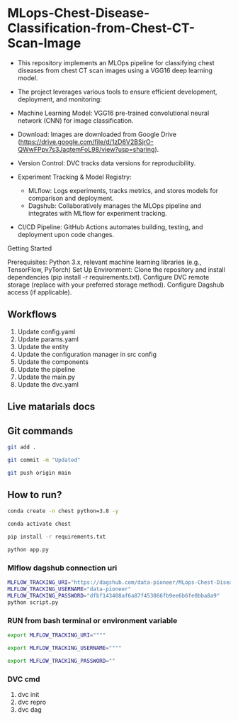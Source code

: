 # MLops-Chest-Disease-Classification-from-Chest-CT-Scan-Image

- This repository implements an MLOps pipeline for classifying chest diseases from chest CT scan images using a VGG16 deep learning model. 
- The project leverages various tools to ensure efficient development, deployment, and monitoring:

- Machine Learning Model: VGG16 pre-trained convolutional neural network (CNN) for image classification.
- Download: Images are downloaded from Google Drive (https://drive.google.com/file/d/1zD6V2BSjrO-QWwFPpv7s3JaqtemFoL98/view?usp=sharing).
- Version Control: DVC tracks data versions for reproducibility.
- Experiment Tracking & Model Registry:
  * MLflow: Logs experiments, tracks metrics, and stores models for comparison and deployment.
  * Dagshub: Collaboratively manages the MLOps pipeline and integrates with MLflow for experiment tracking.
- CI/CD Pipeline: GitHub Actions automates building, testing, and deployment upon code changes.

Getting Started

Prerequisites: Python 3.x, relevant machine learning libraries (e.g., TensorFlow, PyTorch)
Set Up Environment:
Clone the repository and install dependencies (pip install -r requirements.txt).
Configure DVC remote storage (replace with your preferred storage method).
Configure Dagshub access (if applicable).



## Workflows

1. Update config.yaml
2. Update params.yaml
3. Update the entity
4. Update the configuration manager in src config
5. Update the components
6. Update the pipeline 
7. Update the main.py
8. Update the dvc.yaml 



## Live matarials docs

## Git commands

```bash
git add .

git commit -m "Updated"

git push origin main
```

## How to run?

```bash
conda create -n chest python=3.8 -y
```

```bash
conda activate chest
```

```bash
pip install -r requirements.txt
```

```bash
python app.py
```


### Mlflow dagshub connection uri

```bash
MLFLOW_TRACKING_URI="https://dagshub.com/data-pioneer/MLops-Chest-Disease-Classification-from-Chest-CT-Scan-Image-.mlflow"
MLFLOW_TRACKING_USERNAME="data-pioneer"
MLFLOW_TRACKING_PASSWORD="dfbf143408af6a87f453866fb9ee6b6fe0bba8a9"
python script.py
```


### RUN from bash terminal or environment variable 

```bash
export MLFLOW_TRACKING_URI=""""

export MLFLOW_TRACKING_USERNAME="""" 

export MLFLOW_TRACKING_PASSWORD=""

```

### DVC cmd

1. dvc init
2. dvc repro
3. dvc dag

